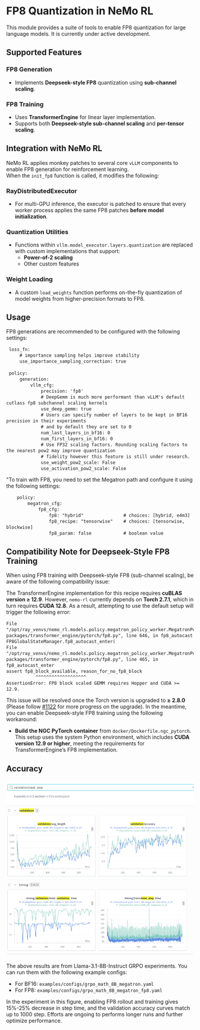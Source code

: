 # FP8 Quantization in NeMo RL

This module provides a suite of tools to enable FP8 quantization for large language models. It is currently under active development.

## Supported Features

### FP8 Generation
- Implements **Deepseek-style FP8** quantization using **sub-channel scaling**.

### FP8 Training
- Uses **TransformerEngine** for linear layer implementation.
- Supports both **Deepseek-style sub-channel scaling** and **per-tensor scaling**.

## Integration with NeMo RL

NeMo RL applies monkey patches to several core `vLLM` components to enable FP8 generation for reinforcement learning.  
When the `init_fp8` function is called, it modifies the following:

### RayDistributedExecutor
- For multi-GPU inference, the executor is patched to ensure that every worker process applies the same FP8 patches **before model initialization**.

### Quantization Utilities
- Functions within `vllm.model_executor.layers.quantization` are replaced with custom implementations that support:
  - **Power-of-2 scaling**
  - Other custom features

### Weight Loading
- A custom `load_weights` function performs on-the-fly quantization of model weights from higher-precision formats to FP8.


## Usage

FP8 generations are recommended to be configured with the following settings:

   ```
    loss_fn:
        # importance sampling helps improve stability
        use_importance_sampling_correction: true

    policy:
        generation:
            vllm_cfg:
                precision: 'fp8'
                # DeepGemm is much more performant than vLLM's default cutlass fp8 subchannel scaling kernels
                use_deep_gemm: true
                # Users can specify number of layers to be kept in BF16 precision in their experiments
                # and by default they are set to 0
                num_last_layers_in_bf16: 0
                num_first_layers_in_bf16: 0
                # Use FP32 scaling factors. Rounding scaling factors to the nearest pow2 may improve quantization 
                # fidelity however this feature is still under research.
                use_weight_pow2_scale: False
                use_activation_pow2_scale: False
```

"To train with FP8, you need to set the Megatron path and configure it using the following settings:

```
    policy:
        megatron_cfg:
            fp8_cfg:
                fp8: "hybrid"               # choices: [hybrid, e4m3]
                fp8_recipe: "tensorwise"    # choices: [tensorwise, blockwise]
                fp8_param: false            # boolean value
```

## Compatibility Note for Deepseek-Style FP8 Training

When using FP8 training with Deepseek-style FP8 (sub-channel scaling), be aware of the following compatibility issue:

The TransformerEngine implementation for this recipe requires **cuBLAS version ≥ 12.9**. However, `nemo-rl` currently depends on **Torch 2.7.1**, which in turn requires **CUDA 12.8**. As a result, attempting to use the default setup will trigger the following error:

```
File "/opt/ray_venvs/nemo_rl.models.policy.megatron_policy_worker.MegatronPolicyWorker/lib/python3.12/site-packages/transformer_engine/pytorch/fp8.py", line 646, in fp8_autocast
FP8GlobalStateManager.fp8_autocast_enter(
File "/opt/ray_venvs/nemo_rl.models.policy.megatron_policy_worker.MegatronPolicyWorker/lib/python3.12/site-packages/transformer_engine/pytorch/fp8.py", line 465, in fp8_autocast_enter
assert fp8_block_available, reason_for_no_fp8_block
           ^^^^^^^^^^^^^^^^^^^
AssertionError: FP8 block scaled GEMM requires Hopper and CUDA >= 12.9.
```
This issue will be resolved once the Torch version is upgraded to **≥ 2.8.0** (Please follow [#1122](https://github.com/NVIDIA-NeMo/RL/issues/1122) for more progress on the upgrade). In the meantime, you can enable Deepseek-style FP8 training using the following workaround:

- **Build the NGC PyTorch container** from `docker/Dockerfile.ngc_pytorch`.  
  This setup uses the system Python environment, which includes **CUDA version 12.9 or higher**, meeting the requirements for TransformerEngine’s FP8 implementation.



## Accuracy

![Llama-3.1-8B-Instruct GRPO Curve BF16 vs FP8](../assets/fp8_e2e_curve.png)

The above results are from Llama-3.1-8B-Instruct GRPO experiments. You can run them with the following example configs:
* For BF16: `examples/configs/grpo_math_8B_megatron.yaml`
* For FP8: `examples/configs/grpo_math_8B_megatron_fp8.yaml`

In the experiment in this figure, enabling FP8 rollout and training gives 15%-25% decrease in step time, and the validation accuracy curves match up to 1000 step.
Efforts are ongoing to performs longer runs and further optimize performance.
